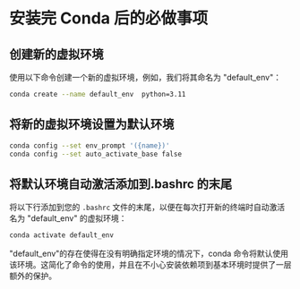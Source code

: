 # 安装完 Conda 后的必做事项

## 创建新的虚拟环境

使用以下命令创建一个新的虚拟环境，例如，我们将其命名为 "default_env"：

```sh
conda create --name default_env  python=3.11
```

## 将新的虚拟环境设置为默认环境

```sh
conda config --set env_prompt '({name})'
conda config --set auto_activate_base false
```

## 将默认环境自动激活添加到.bashrc 的末尾

将以下行添加到您的 `.bashrc` 文件的末尾，以便在每次打开新的终端时自动激活名为 "default_env" 的虚拟环境：

```sh
conda activate default_env
```

"default_env"的存在使得在没有明确指定环境的情况下，conda 命令将默认使用该环境。这简化了命令的使用，并且在不小心安装依赖项到基本环境时提供了一层额外的保护。

